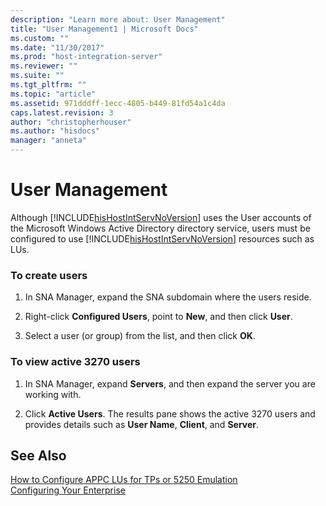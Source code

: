 ```yaml
---
description: "Learn more about: User Management"
title: "User Management1 | Microsoft Docs"
ms.custom: ""
ms.date: "11/30/2017"
ms.prod: "host-integration-server"
ms.reviewer: ""
ms.suite: ""
ms.tgt_pltfrm: ""
ms.topic: "article"
ms.assetid: 971dddff-1ecc-4805-b449-81fd54a1c4da
caps.latest.revision: 3
author: "christopherhouser"
ms.author: "hisdocs"
manager: "anneta"
---
```

# User Management
Although [!INCLUDE[hisHostIntServNoVersion](../includes/hishostintservnoversion-md.md)] uses the User accounts of the Microsoft Windows Active Directory directory service, users must be configured to use [!INCLUDE[hisHostIntServNoVersion](../includes/hishostintservnoversion-md.md)] resources such as LUs.  
  
### To create users  
  
1.  In SNA Manager, expand the SNA subdomain where the users reside.  
  
2.  Right-click **Configured Users**, point to **New**, and then click **User**.  
  
3.  Select a user (or group) from the list, and then click **OK**.  
  
### To view active 3270 users  
  
1.  In SNA Manager, expand **Servers**, and then expand the server you are working with.  
  
2.  Click **Active Users**. The results pane shows the active 3270 users and provides details such as **User Name**, **Client**, and **Server**.  
  
## See Also  
 [How to Configure APPC LUs for TPs or 5250 Emulation](../core/how-to-configure-appc-lus-for-tps-or-5250-emulation2.md)   
 [Configuring Your Enterprise](../core/configuring-your-enterprise1.md)
